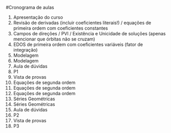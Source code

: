 #Cronograma de aulas

1. Apresentação do curso
2. Revisão de derivadas (incluir coeficientes literais!) / equações de primeira ordem com coeficientes constantes
3. Campos de direções / PVI / Existência e Unicidade de soluções (apenas mencionar que órbitas não se cruzam)
4. EDOS de primeira ordem com coeficientes variáveis (fator de integração)
5. Modelagem
6. Modelagem
7. Aula de dúvidas
8. P1
9. Vista de provas
10. Equações de segunda ordem
11. Equações de segunda ordem
12. Equações de segunda ordem
13. Séries Geométricas
14. Séries Geométricas
15. Aula de dúvidas
16. P2
17. Vista de provas
18. P3
